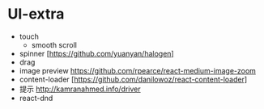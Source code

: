 # UI-extra

- touch
  - smooth scroll
- spinner [https://github.com/yuanyan/halogen]
- drag
- image preview https://github.com/rpearce/react-medium-image-zoom
- content-loader [https://github.com/danilowoz/react-content-loader]
- 提示 http://kamranahmed.info/driver
- react-dnd 